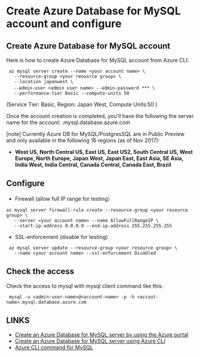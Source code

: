 # Create Azure Database for MySQL account and configure

## Create Azure Database for MySQL account

Here is how to create Azure Database for MySQL account from Azure CLI:
```
 az mysql server create --name <your account name> \
   --resource-group <your reousrce group> \
   --location japanwest \
　 --admin-user <admin user name> --admin-password *** \
   --performance-tier Basic --compute-units 50
```
(Service Tier: Basic, Region: Japan West, Compute Units:50 )

Once the account creation is completed, you'll have the following the server name for the account:
<youraccoutname>.mysql.database.azure.com

[note] Currently Azure DB for MySQL/PostgresSQL are in Public Preview and only available in the following 16 regions (as of Nov 2017): 
- **West US, North Central US, East US, East US2, South Central US, West Europe, North Europe, Japan West, Japan East, East Asia, SE Asia, India West, India Central, Canada Central, Canada East, Brazil**


## Configure

- Firewall (allow full IP range for testing）
```
az mysql server firewall-rule create --resource-group <your resource group> \
   --server <your account name> --name AllowFullRangeIP \
   --start-ip-address 0.0.0.0 --end-ip-address 255.255.255.255
```

- SSL-enforcement (disable for testing)
```
 az mysql server update --resource-group <your resource group> \
   --name <your account name> --ssl-enforcement Disabled
```

## Check the access

Check the access to mysql with mysql client command like this:
```
 mysql -u <admin-user-name>@<account-name> -p -h <accout-name>.mysql.database.azure.com
```

## LINKS
- [Create an Azure Database for MySQL server by using the Azure portal](https://docs.microsoft.com/en-us/azure/mysql/quickstart-create-mysql-server-database-using-azure-portal)
- [Create an Azure Database for MySQL server using Azure CLI](https://docs.microsoft.com/en-us/azure/mysql/quickstart-create-mysql-server-database-using-azure-cli)
- [Azure CLI command for MySQL](https://docs.microsoft.com/en-us/cli/azure/mysql
)
